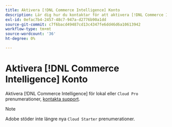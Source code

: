 ```yaml
---
title: Aktivera [!DNL Commerce Intelligence] Konto
description: Lär dig hur du kontaktar för att aktivera [!DNL Commerce Intelligence] konto.
exl-id: 0efac7b4-2457-48c7-947a-d2776b90a1dd
source-git-commit: c7f6bacd49487cd13c4347fe6dd46d6a10613942
workflow-type: tm+mt
source-wordcount: '36'
ht-degree: 0%

---
```


# Aktivera [!DNL Commerce Intelligence] Konto

Aktivera [!DNL Commerce Intelligence] för lokal eller `Cloud Pro` prenumerationer, [kontakta support](https://experienceleague.adobe.com/docs/commerce-knowledge-base/kb/troubleshooting/miscellaneous/mbi-service-policies.html).

>[!NOTE]
>
>Adobe stöder inte längre nya `Cloud Starter` prenumerationer.
